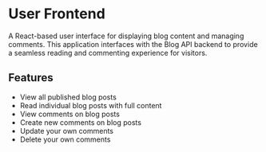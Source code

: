 # User Frontend

A React-based user interface for displaying blog content and managing comments. This application interfaces with the Blog API backend to provide a seamless reading and commenting experience for visitors.

## Features

- View all published blog posts
- Read individual blog posts with full content
- View comments on blog posts
- Create new comments on blog posts
- Update your own comments
- Delete your own comments